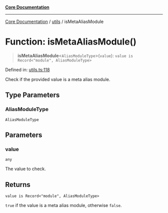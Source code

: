 [**Core Documentation**](../../README.md)

***

[Core Documentation](../../README.md) / [utils](../README.md) / isMetaAliasModule

# Function: isMetaAliasModule()

> **isMetaAliasModule**\<`AliasModuleType`\>(`value`): `value is Record<"module", AliasModuleType>`

Defined in: [utils.ts:118](https://github.com/stonemjs/core/blob/65c9e07f9d264b07f6e4091fcc29046b5ca8ea45/src/utils.ts#L118)

Check if the provided value is a meta alias module.

## Type Parameters

### AliasModuleType

`AliasModuleType`

## Parameters

### value

`any`

The value to check.

## Returns

`value is Record<"module", AliasModuleType>`

`true` if the value is a meta alias module, otherwise `false`.
